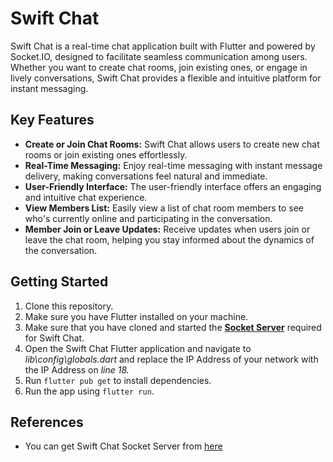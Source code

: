 # Swift Chat

Swift Chat is a real-time chat application built with Flutter and powered by Socket.IO, designed to facilitate seamless communication among users. Whether you want to create chat rooms, join existing ones, or engage in lively conversations, Swift Chat provides a flexible and intuitive platform for instant messaging.

## Key Features
- **Create or Join Chat Rooms:** Swift Chat allows users to create new chat rooms or join existing ones effortlessly.
- **Real-Time Messaging:** Enjoy real-time messaging with instant message delivery, making conversations feel natural and immediate.
- **User-Friendly Interface:** The user-friendly interface offers an engaging and intuitive chat experience.
- **View Members List:** Easily view a list of chat room members to see who's currently online and participating in the conversation.
- **Member Join or Leave Updates:** Receive updates when users join or leave the chat room, helping you stay informed about the dynamics of the conversation.

## Getting Started
1. Clone this repository.
2. Make sure you have Flutter installed on your machine.
3. Make sure that you have cloned and started the [**Socket Server**](https://github.com/SAQG007/swift-chat-socket-server) required for Swift Chat.
4. Open the Swift Chat Flutter application and navigate to *lib\config\globals.dart* and replace the IP Address of your network with the IP Address on *line 18.*
5. Run `flutter pub get` to install dependencies.
6. Run the app using `flutter run`.

## References
- You can get Swift Chat Socket Server from [here](https://github.com/SAQG007/swift-chat-socket-server)
